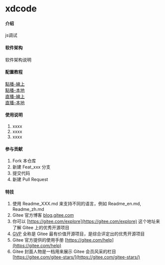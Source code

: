 # xdcode

#### 介绍
js调试

#### 软件架构
软件架构说明


#### 配置教程

<p dir="auto"><a href="https://gitee.com/f7ys/xdcode/raw/master/explain/vod/offline.json">點播-線上</a><br>
<a href="/f7ys/xdcode/raw/master/%E8%AE%B0%E5%BD%95%E8%AF%B4%E6%98%8E/vod/offline.json">點播-本地</a><br>
<a href="/f7ys/xdcode/raw/master/%E8%AE%B0%E5%BD%95%E8%AF%B4%E6%98%8E/live/online.json">直播-線上</a><br>
<a href="/f7ys/xdcode/raw/master/%E8%AE%B0%E5%BD%95%E8%AF%B4%E6%98%8E/live/offline.json">直播-本地</a></p>

#### 使用说明

1.  xxxx
2.  xxxx
3.  xxxx

#### 参与贡献

1.  Fork 本仓库
2.  新建 Feat_xxx 分支
3.  提交代码
4.  新建 Pull Request


#### 特技

1.  使用 Readme\_XXX.md 来支持不同的语言，例如 Readme\_en.md, Readme\_zh.md
2.  Gitee 官方博客 [blog.gitee.com](https://blog.gitee.com)
3.  你可以 [https://gitee.com/explore](https://gitee.com/explore) 这个地址来了解 Gitee 上的优秀开源项目
4.  [GVP](https://gitee.com/gvp) 全称是 Gitee 最有价值开源项目，是综合评定出的优秀开源项目
5.  Gitee 官方提供的使用手册 [https://gitee.com/help](https://gitee.com/help)
6.  Gitee 封面人物是一档用来展示 Gitee 会员风采的栏目 [https://gitee.com/gitee-stars/](https://gitee.com/gitee-stars/)
